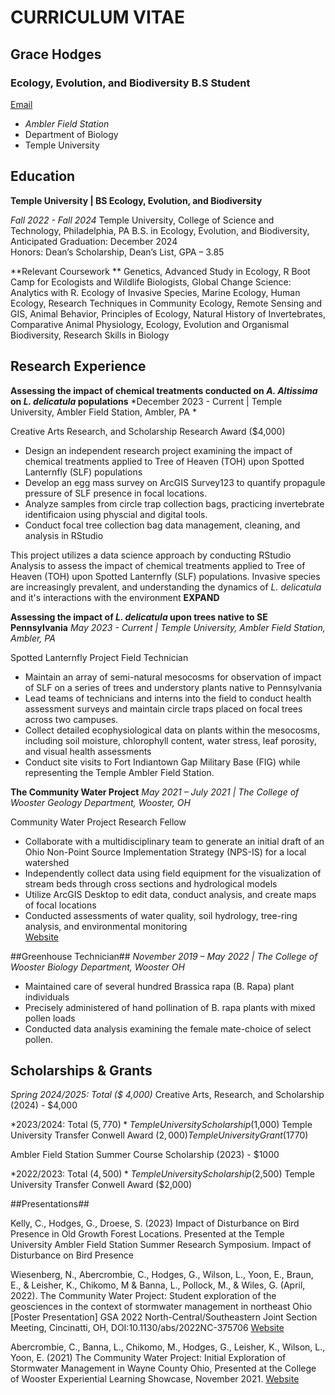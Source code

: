 # **CURRICULUM VITAE**
## **Grace Hodges**
### **Ecology, Evolution, and Biodiversity B.S Student**
[Email](mailto:grace.hodges@temple.edu)
- _Ambler Field Station_ 
- Department of Biology
- Temple University


## Education
**Temple University | BS Ecology, Evolution, and Biodiversity**

*Fall 2022 - Fall 2024*
Temple University, College of Science and Technology, Philadelphia, PA 
B.S. in Ecology, Evolution, and Biodiversity, 
Anticipated Graduation: December 2024	
Honors: Dean’s Scholarship, Dean’s List, GPA – 3.85 

**Relevant Coursework ** 
Genetics, Advanced Study in Ecology, R Boot Camp for Ecologists and Wildlife Biologists, Global Change Science: Analytics with R. Ecology of Invasive Species, Marine Ecology, Human Ecology, Research Techniques in Community Ecology, Remote Sensing and GIS, Animal Behavior, Principles of Ecology, Natural History of Invertebrates, Comparative Animal Physiology, Ecology, Evolution and Organismal Biodiversity, Research Skills in Biology 


## Research Experience

**Assessing the impact of chemical treatments conducted on *A. Altissima* on *L. delicatula* populations**
*December 2023 - Current | Temple University, Ambler Field Station, Ambler, PA *

Creative Arts Research, and Scholarship Research Award ($4,000)

- Design an independent research project examining the impact of chemical treatments applied to Tree of Heaven (TOH) upon Spotted Lanternfly (SLF) populations 
- Develop an egg mass survey on ArcGIS Survey123 to quantify propagule pressure of SLF presence in focal locations.  
- Analyze samples from circle trap collection bags, practicing invertebrate identificaion using physcial and digital tools.  
- Conduct focal tree collection bag data management, cleaning, and analysis in RStudio  

This project utilizes a data science approach by conducting RStudio Analysis to assess the impact of chemical treatments applied to Tree of Heaven (TOH) upon Spotted Lanternfly (SLF) populations. Invasive species are increasingly prevalent, and understanding the dynamics of *L. delicatula* and it's interactions with the environment **EXPAND**    


**Assessing the impact of *L. delicatula* upon trees native to SE Pennsylvania**
*May 2023 - Current | Temple University, Ambler Field Station, Ambler, PA*

Spotted Lanternfly Project Field Technician 

- Maintain an array of semi-natural mesocosms for observation of impact of SLF on a series of trees and understory plants native to Pennsylvania
- Lead teams of technicians and interns into the field to conduct health assessment surveys and maintain circle traps placed on focal trees across two campuses.
- Collect detailed ecophysiological data on plants within the mesocosms, including soil moisture, chlorophyll content, water stress, leaf porosity, and visual health assessments
- Conduct site visits to Fort Indiantown Gap Military Base (FIG) while representing the Temple Ambler Field Station.  

**The Community Water Project**
*May 2021 – July 2021 | The College of Wooster Geology Department, Wooster, OH*

Community Water Project Research Fellow 

- Collaborate with a multidisciplinary team to generate an initial draft of an Ohio Non-Point Source Implementation Strategy (NPS-IS) for a local watershed 
- Independently collect data using field equipment for the visualization of stream beds through cross sections and hydrological models 
- Utilize ArcGIS Desktop to edit data, conduct analysis, and create maps of focal locations 
- Conducted assessments of water quality, soil hydrology, tree-ring analysis, and environmental monitoring  
[Website](https://gsa.confex.com/gsa/2022NC/webprogram/Paper375706.html) 

##Greenhouse Technician## 
*November 2019 – May 2022 | The College of Wooster Biology Department, Wooster OH* 

- Maintained care of several hundred Brassica rapa (B. Rapa) plant individuals 
- Precisely administered of hand pollination of B. rapa plants with mixed pollen loads 
- Conducted data analysis examining the female mate-choice of select pollen.  

## Scholarships & Grants ##
*Spring 2024/2025: Total ($ 4,000)*
Creative Arts, Research, and Scholarship (2024) - $4,000 

*2023/2024: Total ($5,770)*
Temple University Scholarship ($1,000) 
Temple University Transfer Conwell Award ($2,000) 
Temple University Grant ($1770) 

Ambler Field Station Summer Course Scholarship (2023) - $1000 

*2022/2023: Total ($4,500)* 
Temple University Scholarship ($2,500) 
Temple University Transfer Conwell Award ($2,000) 

##Presentations##

Kelly, C., Hodges, G., Droese, S. (2023) Impact of Disturbance on Bird Presence in Old Growth Forest Locations. Presented at the Temple University Ambler Field Station Summer Research Symposium. Impact of Disturbance on Bird Presence 

Wiesenberg, N., Abercrombie, C., Hodges, G., Wilson, L., Yoon, E., Braun, E., & Leisher, K., Chikomo, M & Banna, L., Pollock, M., & Wiles, G. (April, 2022). The Community Water Project: Student exploration of the geosciences in the context of stormwater management in northeast Ohio [Poster Presentation] GSA 2022 North-Central/Southeastern Joint Section Meeting, Cincinatti, OH, DOI:10.1130/abs/2022NC-375706 [Website](https://gsa.confex.com/gsa/2022NC/webprogram/Paper375706.html) 

Abercrombie, C., Banna, L., Chikomo, M., Hodges, G., Leisher, K., Wilson, L., Yoon, E. (2021) The Community Water Project: Initial Exploration of Stormwater Management in Wayne County Ohio, Presented at the College of Wooster Experiential Learning Showcase, November 2021. [Website](https://wooster.edu/2021/10/17/amre-community-water/)
